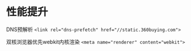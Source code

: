 # 性能提升

DNS预解析 `<link rel="dns-prefetch" href="//static.360buying.com">`

双核浏览器优先webkit内核渲染 `<meta name="renderer" content="webkit">`

